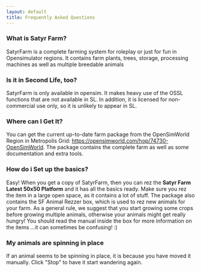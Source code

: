 ```yaml
---
layout: default
title: Frequently Asked Questions
---
```

### What is Satyr Farm?

SatyrFarm is a complete farming system for roleplay or just for fun in Opensimulator regions. It contains farm plants, trees, storage, processing machines as well as multiple breedable animals

### Is it in Second Life, too?

SatyrFarm is only available in opensim. It makes heavy use of the OSSL functions that are not available in SL. In addition, it is licensed for non-commercial use only, so it is unlikely to appear in SL. 

### Where can I Get It?
You can get the current up-to-date farm package from the OpenSimWorld Region in Metropolis Grid: https://opensimworld.com/hop/74730-OpenSimWorld. The package contains the complete farm as well as some documentation and extra tools. 

### How do i Set up the basics?
Easy! When you get a copy of SatyrFarm, then you can rez the <b>Satyr Farm Latest 50x50 Platform</b> and it has all the basics ready. Make sure you rez the item in a large open space, as it contains a lot of stuff.  The package also contains the SF Animal Rezzer box, which is used to rez new animals for your farm. As a general rule, we suggest that you start growing some crops before growing multiple animals, otherwise your animals might get really hungry! You should read the manual inside the box for more information on the items ...it can sometimes be confusing! :)

### My animals are spinning in place
If an  animal seems to be spinning in place, it is because you have moved it manually. Click "Stop"  to  have it start wandering again.
